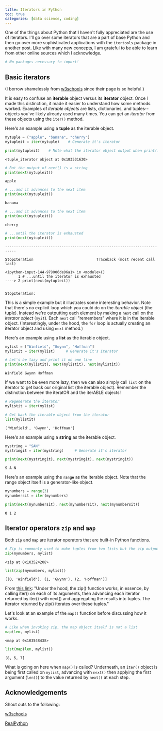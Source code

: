 ```yaml
---
title: Iterators in Python
toc: true
categories: [data science, coding]
---
```



One of the things about Python that I haven't fully appreciated are the use of iterators. I'll go over some iterators that are a part of base Python and then go over more sophisticated applications with the `itertools` package in another post. Like with many new concepts, I am grateful to be able to learn from other online sources which I acknowledge.



```python
# No packages necessary to import!
```

## Basic iterators

(I borrow shamelessly from [w3schools](https://www.w3schools.com/python/python_iterators.asp) since their page is so helpful.)

It is easy to confuse an **iterable** object versus its **iterator** object. Once I made this distinction, it made it easier to understand how some methods worked. Examples of *iterable objects* are lists, dictionaries, and tuples--objects you've likely already used many times. You can get an *iterator* from these objects using the `iter()` method.

Here's an example using a **tuple** as the iterable object.


```python
mytuple = ("apple", "banana", "cherry")
mytupleit = iter(mytuple)    # Generate it's iterator
```


```python
print(mytupleit)    # Note what the iterator object output when print() is called on it
```

    <tuple_iterator object at 0x103531630>



```python
# But the output of next() is a string
print(next(mytupleit))
```

    apple



```python
# ...and it advances to the next item
print(next(mytupleit))
```

    banana



```python
# ...and it advances to the next item
print(next(mytupleit))
```

    cherry



```python
# ...until the iterator is exhausted
print(next(mytupleit))
```


    ---------------------------------------------------------------------------

    StopIteration                             Traceback (most recent call last)

    <ipython-input-144-979006de96a1> in <module>()
          1 # ...until the iterator is exhausted
    ----> 2 print(next(mytupleit))
    

    StopIteration: 


This is a simple example but it illustrates some interesting behavior. Note that there's no explicit loop which you could do on the *iterable object* (the tuple). Instead we're outputting each element by making a `next` call on the *iterator object* (`myit`). Each `next` call "remembers" where it is in the iterable object. (Interestingly, under the hood, the `for` loop is actually creating an iterator object and using `next` method.)

Here's an example using a **list** as the iterable object.


```python
mylist = ["Winfield", "Gwynn", "Hoffman"]
mylistit = iter(mylist)     # Generate it's iterator
```


```python
# Let's be lazy and print it on one line
print(next(mylistit), next(mylistit), next(mylistit))
```

    Winfield Gwynn Hoffman


If we want to be even more lazy, then we can also simply call `list` on the iterator to get back our original list (the iterable object). Remember the distinction between the iteratOR and the iterABLE objects!


```python
# Regenerate the iterator
mylistit = iter(mylist)
```


```python
# Get back the iterable object from the iterator
list(mylistit)
```




    ['Winfield', 'Gwynn', 'Hoffman']



Here's an example using a **string** as the iterable object.


```python
mystring = "SAN"
mystringit = iter(mystring)     # Generate it's iterator
```


```python
print(next(mystringit), next(mystringit), next(mystringit))
```

    S A N


Here's an example using the **`range`** as the iterable object. Note that the range object itself is a generator-like object.


```python
mynumbers = range(3)
mynumbersit = iter(mynumbers)
```


```python
print(next(mynumbersit), next(mynumbersit), next(mynumbersit))
```

    0 1 2


## Iterator operators `zip` and `map`

Both `zip` and `map` are iterator operators that are built-in Python functions.


```python
# Zip is commonly used to make tuples from two lists but the zip output itself is not a list
zip(mynumbers, mylist)
```




    <zip at 0x103524208>




```python
list(zip(mynumbers, mylist))
```




    [(0, 'Winfield'), (1, 'Gwynn'), (2, 'Hoffman')]



From [this link](https://realpython.com/python-itertools/#what-is-itertools-and-why-should-you-use-it):
"Under the hood, the zip() function works, in essence, by calling iter() on each of its arguments, then advancing each iterator returned by iter() with next() and aggregating the results into tuples. The iterator returned by zip() iterates over these tuples."

Let's look at an example of the `map()` function before discussing how it works.


```python
# Like when invoking zip, the map object itself is not a list
map(len, mylist)
```




    <map at 0x103548438>




```python
list(map(len, mylist))
```




    [8, 5, 7]



What is going on here when `map()` is called? Underneath, an `iter()` object is being first called on `mylist`, advancing with `next()` then applying the first argument (`len()`) to the value returned by `next()` at each step.

## Acknowledgements

Shout outs to the following:

[w3schools](https://www.w3schools.com/python/python_iterators.asp)

[RealPython](https://realpython.com/python-itertools/#what-is-itertools-and-why-should-you-use-it)

